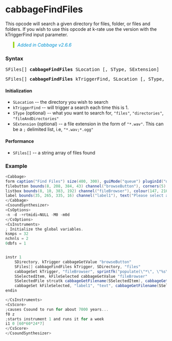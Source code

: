 # cabbageFindFiles

This opcode will search a given directory for files, folder, or files and folders. If you wish to use this opcode at k-rate use the version with the kTriggerFind input parameter. 

<blockquote style="font-style:italic;border-left:10px solid #93d200;color:rgb(3, 147, 210);padding:1px;padding-left:10px;margin-top:0px;margin-bottom:1px;border-left-width:0.25rem"> Added in Cabbage v2.6.6</blockquote>

### Syntax

<pre>SFiles[] <b>cabbageFindFiles</b> SLocation [, SType, SExtension]</pre>
<pre>SFiles[] <b>cabbageFindFiles</b> kTriggerFind, SLocation [, SType, SExtension]</pre>

#### Initialization

* `SLocation` -- the directory you wish to search
* `kTriggerFind` -- will trigger a search each time this is 1. 
* `SType` (optional) -- what you want to search for, `"files"`, `"directories"`, `"fileAndDirectories"`
* `SExtension` (optional) -- a file extension in the form of `"*.wav"`. This can be a `;` delimited list, i.e, `"*.wav;*.ogg"`

#### Performance

* `SFiles[]` -- a string array of files found


### Example

```csharp
<Cabbage>
form caption("Find Files") size(400, 300), guiMode("queue") pluginId("def1")
filebutton bounds(8, 208, 384, 43) channel("browseButton"), corners(5), mode("directory") file("/Users/walshr/sourcecode/cabbage/Examples/Miscellaneous")
listbox bounds(8, 10, 383, 192) channel("fileBrowser"), colour(147, 210, 0), highlightColour("black"), channelType("string")
label bounds(35, 265, 335, 16) channel("label1"), text("Please select a file"), colour("white"), fontColour(3, 147, 210)
</Cabbage>
<CsoundSynthesizer>
<CsOptions>
-n -d -+rtmidi=NULL -M0 -m0d 
</CsOptions>
<CsInstruments>
; Initialize the global variables. 
ksmps = 32
nchnls = 2
0dbfs = 1


instr 1
    SDirectory, kTrigger cabbageGetValue "browseButton"
    SFiles[] cabbageFindFiles kTrigger, SDirectory, "files"
    cabbageSet kTrigger, "fileBrowser", sprintfk("populate(\"*\", \"%s\")", SDirectory)    
    SSelectedItem, kFileSelected cabbageGetValue "fileBrowser"
    SSelectedFile strcatk cabbageGetFilename(SSelectedItem), cabbageGetFileExtension(SSelectedItem)
    cabbageSet kFileSelected, "label1", "text", cabbageGetFilename(SSelectedItem)
endin

</CsInstruments>
<CsScore>
;causes Csound to run for about 7000 years...
f0 z
;starts instrument 1 and runs it for a week
i1 0 [60*60*24*7] 
</CsScore>
</CsoundSynthesizer>

```

